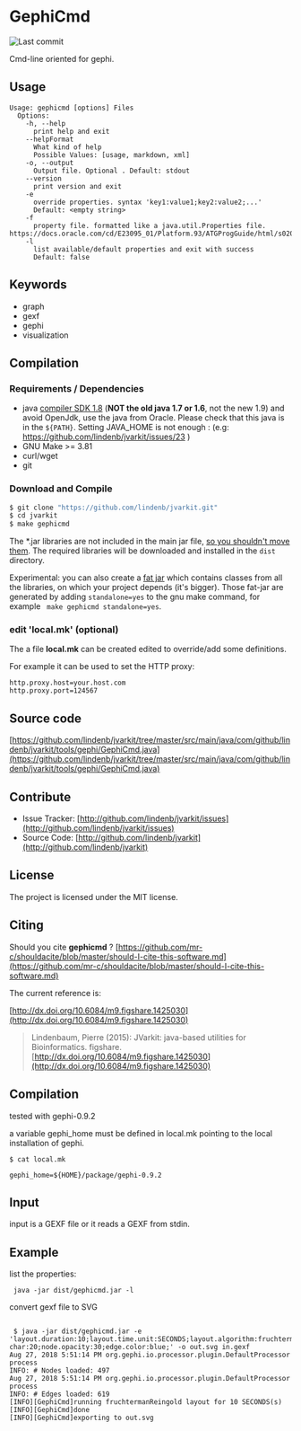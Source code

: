 # GephiCmd

![Last commit](https://img.shields.io/github/last-commit/lindenb/jvarkit.png)

Cmd-line oriented for gephi.


## Usage

```
Usage: gephicmd [options] Files
  Options:
    -h, --help
      print help and exit
    --helpFormat
      What kind of help
      Possible Values: [usage, markdown, xml]
    -o, --output
      Output file. Optional . Default: stdout
    --version
      print version and exit
    -e
      override properties. syntax 'key1:value1;key2:value2;...'
      Default: <empty string>
    -f
      property file. formatted like a java.util.Properties file. https://docs.oracle.com/cd/E23095_01/Platform.93/ATGProgGuide/html/s0204propertiesfileformat01.html
    -l
      list available/default properties and exit with success
      Default: false

```


## Keywords

 * graph
 * gexf
 * gephi
 * visualization


## Compilation

### Requirements / Dependencies

* java [compiler SDK 1.8](http://www.oracle.com/technetwork/java/index.html) (**NOT the old java 1.7 or 1.6**, not the new 1.9) and avoid OpenJdk, use the java from Oracle. Please check that this java is in the `${PATH}`. Setting JAVA_HOME is not enough : (e.g: https://github.com/lindenb/jvarkit/issues/23 )
* GNU Make >= 3.81
* curl/wget
* git


### Download and Compile

```bash
$ git clone "https://github.com/lindenb/jvarkit.git"
$ cd jvarkit
$ make gephicmd
```

The *.jar libraries are not included in the main jar file, [so you shouldn't move them](https://github.com/lindenb/jvarkit/issues/15#issuecomment-140099011 ).
The required libraries will be downloaded and installed in the `dist` directory.

Experimental: you can also create a [fat jar](https://stackoverflow.com/questions/19150811/) which contains classes from all the libraries, on which your project depends (it's bigger). Those fat-jar are generated by adding `standalone=yes` to the gnu make command, for example ` make gephicmd standalone=yes`.

### edit 'local.mk' (optional)

The a file **local.mk** can be created edited to override/add some definitions.

For example it can be used to set the HTTP proxy:

```
http.proxy.host=your.host.com
http.proxy.port=124567
```
## Source code 

[https://github.com/lindenb/jvarkit/tree/master/src/main/java/com/github/lindenb/jvarkit/tools/gephi/GephiCmd.java](https://github.com/lindenb/jvarkit/tree/master/src/main/java/com/github/lindenb/jvarkit/tools/gephi/GephiCmd.java)


## Contribute

- Issue Tracker: [http://github.com/lindenb/jvarkit/issues](http://github.com/lindenb/jvarkit/issues)
- Source Code: [http://github.com/lindenb/jvarkit](http://github.com/lindenb/jvarkit)

## License

The project is licensed under the MIT license.

## Citing

Should you cite **gephicmd** ? [https://github.com/mr-c/shouldacite/blob/master/should-I-cite-this-software.md](https://github.com/mr-c/shouldacite/blob/master/should-I-cite-this-software.md)

The current reference is:

[http://dx.doi.org/10.6084/m9.figshare.1425030](http://dx.doi.org/10.6084/m9.figshare.1425030)

> Lindenbaum, Pierre (2015): JVarkit: java-based utilities for Bioinformatics. figshare.
> [http://dx.doi.org/10.6084/m9.figshare.1425030](http://dx.doi.org/10.6084/m9.figshare.1425030)


## Compilation

tested with gephi-0.9.2

a variable gephi_home must be defined in local.mk pointing to the local installation of gephi.

```
$ cat local.mk

gephi_home=${HOME}/package/gephi-0.9.2
```


## Input

input is a GEXF file or it reads a GEXF from stdin.

## Example

list the properties:

```
 java -jar dist/gephicmd.jar -l
```


convert gexf file to SVG

```
 
 $ java -jar dist/gephicmd.jar -e 'layout.duration:10;layout.time.unit:SECONDS;layout.algorithm:fruchtermanReingold;node.label.show:true;node.label.outline.opacity:15;node.label.shorten:true;edge.label.max-char:20;node.opacity:30;edge.color:blue;' -o out.svg in.gexf
Aug 27, 2018 5:51:14 PM org.gephi.io.processor.plugin.DefaultProcessor process
INFO: # Nodes loaded: 497
Aug 27, 2018 5:51:14 PM org.gephi.io.processor.plugin.DefaultProcessor process
INFO: # Edges loaded: 619
[INFO][GephiCmd]running fruchtermanReingold layout for 10 SECONDS(s)
[INFO][GephiCmd]done
[INFO][GephiCmd]exporting to out.svg

```


